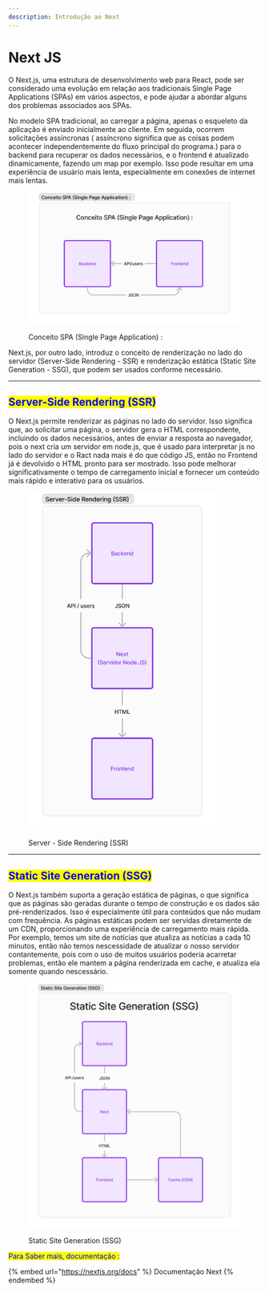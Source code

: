 ```yaml
---
description: Introdução ao Next
---
```


# Next JS

O Next.js, uma estrutura de desenvolvimento web para React, pode ser considerado uma evolução em relação aos tradicionais Single Page Applications (SPAs) em vários aspectos, e pode ajudar a abordar alguns dos problemas associados aos SPAs.

No modelo SPA tradicional, ao carregar a página, apenas o esqueleto da aplicação é enviado inicialmente ao cliente. Em seguida, ocorrem solicitações assíncronas ( assíncrono significa que as coisas podem acontecer independentemente do fluxo principal do programa.) para o backend para recuperar os dados necessários, e o frontend é atualizado dinamicamente, fazendo um map por exemplo. Isso pode resultar em uma experiência de usuário mais lenta, especialmente em conexões de internet mais lentas.

<figure><img src="../.gitbook/assets/image.png" alt=""><figcaption><p>Conceito SPA (Single Page Application) :</p></figcaption></figure>

Next.js, por outro lado, introduz o conceito de renderização no lado do servidor (Server-Side Rendering - SSR) e renderização estática (Static Site Generation - SSG), que podem ser usados ​​conforme necessário.

***

## <mark style="color:blue;">Server-Side Rendering (SSR)</mark>

O Next.js permite renderizar as páginas no lado do servidor. Isso significa que, ao solicitar uma página, o servidor gera o HTML correspondente, incluindo os dados necessários, antes de enviar a resposta ao navegador, pois o next cria um servidor em node.js, que é usado para interpretar js no lado do servidor e o Ract nada mais é do que código JS, então no Frontend já é devolvido o HTML pronto para ser mostrado. Isso pode melhorar significativamente o tempo de carregamento inicial e fornecer um conteúdo mais rápido e interativo para os usuários.

<figure><img src="../.gitbook/assets/image (2).png" alt="" width="375"><figcaption><p>Server - Side Rendering (SSR)</p></figcaption></figure>

***

## <mark style="color:blue;">Static Site Generation (SSG)</mark>

O Next.js também suporta a geração estática de páginas, o que significa que as páginas são geradas durante o tempo de construção e os dados são pré-renderizados. Isso é especialmente útil para conteúdos que não mudam com frequência. As páginas estáticas podem ser servidas diretamente de um CDN, proporcionando uma experiência de carregamento mais rápida. Por exemplo, temos um site de notícias que atualiza as notícias a cada 10 minutos, então não temos nescessidade de atualizar o nosso servidor contantemente, pois com o uso de muitos usuários poderia acarretar problemas, então ele mantem a página renderizada em cache, e atualiza ela somente quando nescessário.

<figure><img src="../.gitbook/assets/image (4).png" alt="" width="563"><figcaption><p>Static Site Generation (SSG)</p></figcaption></figure>

<mark style="color:blue;">Para Saber mais, documentação :</mark>

{% embed url="https://nextjs.org/docs" %}
Documentação Next
{% endembed %}
